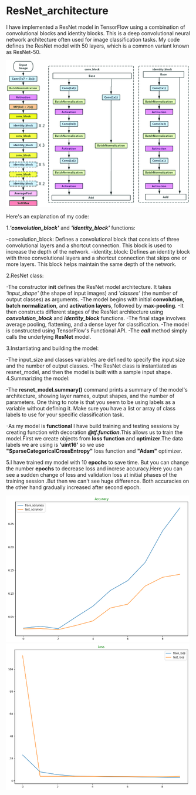 # ResNet_architecture

I have implemented a ResNet model in TensorFlow using a combination of convolutional blocks and identity blocks. This is a deep convolutional neural network architecture often used for image classification tasks. My code defines the ResNet model with 50 layers, which is a common variant known as ResNet-50.

<img src="https://github.com/Mukhriddin19980901/ResNet_architecture/blob/main/r50.png" width="500" height="400" />

Here's an explanation of my code:

1.***'convolution_block'*** and ***'identity_block'*** functions:

-convolution_block: Defines a convolutional block that consists of three convolutional layers and a shortcut connection. This block is used to increase the depth of the network.
-identity_block: Defines an identity block with three convolutional layers and a shortcut connection that skips one or more layers. This block helps maintain the same depth of the network.

2.ResNet class:

-The constructor **__init__** defines the ResNet model architecture. It takes *'input_shape'* (the shape of input images) and *'classes'* (the number of output classes) as arguments.
-The model begins with initial **convolution**, **batch normalization**, and **activation layers**, followed by **max-pooling**.
-It then constructs different stages of the ResNet architecture using ***convolution_block*** and ***identity_block*** functions.
-The final stage involves average pooling, flattening, and a dense layer for classification.
-The model is constructed using TensorFlow's Functional API.
-The ***call*** method simply calls the underlying **ResNet** model.

3.Instantiating and building the model:

-The input_size and classes variables are defined to specify the input size and the number of output classes.
-The ResNet class is instantiated as resnet_model, and then the model is built with a sample input shape.
4.Summarizing the model:

-The **resnet_model.summary()** command prints a summary of the model's architecture, showing layer names, output shapes, and the number of parameters.
  One thing to note is that you seem to be using labels as a variable without defining it. Make sure you have a list or array of class labels to use for your specific classification task.

-As my model is **functional** I have build training and testing sessions by creating function with decoration ***@tf.function***.This allows us to train the model.First we create objects
from **loss function** and **optimizer**.The data labels we are using is **'uint16'** so we use **"SparseCategoricalCrossEntropy"** loss function and **"Adam"** optimizer.

  5.I have trained my model with 10 **epochs** to save time. But you can change the number **epochs** to decrease loss and increse accuracy.Here you can see a sudden change of loss and validation 
loss at initial phases of the training session .But then we can't see huge difference. Both accuracies on the other hand gradually increased after second epoch.

<img src="https://github.com/Mukhriddin19980901/ResNet_architecture/blob/main/acc.png" width="500" height="400" />


<img src="https://github.com/Mukhriddin19980901/ResNet_architecture/blob/main/loss.png" width="500" height="400" />
 
